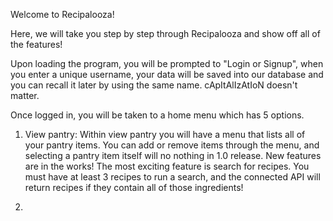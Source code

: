 Welcome to Recipalooza!

Here, we will take you step by step through Recipalooza and show off all of the features!

Upon loading the program, you will be prompted to "Login or Signup", when you enter a unique username, your data will be saved into our database and you can recall it later by using the same name. cApItAlIzAtIoN doesn't matter. 

Once logged in, you will be taken to a home menu which has 5 options.

1. View pantry:
Within view pantry you will have a menu that lists all of your pantry items. You can add or remove items through the menu, and selecting a pantry item itself will no nothing in 1.0 release. New features are in the works!
The most exciting feature is search for recipes. You must have at least 3 recipes to run a search, and the connected API will return recipes if they contain all of those ingredients!

2. 